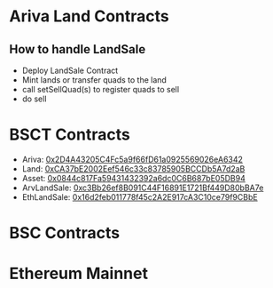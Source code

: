 # Ariva Land Contracts

## How to handle LandSale

- Deploy LandSale Contract
- Mint lands or transfer quads to the land
- call setSellQuad(s) to register quads to sell
- do sell

# BSCT Contracts

- Ariva: [0x2D4A43205C4Fc5a9f66fD61a0925569026eA6342](https://testnet.bscscan.com/address/0x2D4A43205C4Fc5a9f66fD61a0925569026eA6342)
- Land: [0xCA37bE2002Eef546c33c83785905BCCDb5A7d2aB](https://testnet.bscscan.com/address/0xCA37bE2002Eef546c33c83785905BCCDb5A7d2aB)
- Asset: [0x0844c817Fa59431432392a6dc0C6B687bE05DB94](https://testnet.bscscan.com/address/0x0844c817Fa59431432392a6dc0C6B687bE05DB94)
- ArvLandSale: [0xc3Bb26ef8B091C44F16891E1721Bf449D80bBA7e](https://testnet.bscscan.com/address/0xc3Bb26ef8B091C44F16891E1721Bf449D80bBA7e)
- EthLandSale: [0x16d2feb011778f45c2A2E917cA3C10ce79f9CBbE](https://testnet.bscscan.com/address/0x16d2feb011778f45c2A2E917cA3C10ce79f9CBbE)

# BSC Contracts

# Ethereum Mainnet
